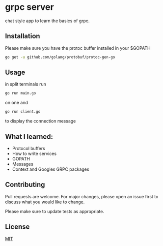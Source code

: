 # grpc server

chat style app to learn the basics of grpc.
## Installation

Please make sure you have the protoc buffer installed in your $GOPATH
```bash
go get -u github.com/golang/protobuf/protoc-gen-go
```

## Usage

in split terminals run
```bash
go run main.go
```
on one and 
```bash
go run client.go
```
to display the connection message

## What I learned:
* Protocol buffers
* How to write services
* GOPATH
* Messages
* Context and Googles GRPC packages

## Contributing
Pull requests are welcome. For major changes, please open an issue first to discuss what you would like to change.

Please make sure to update tests as appropriate.

## License
[MIT](https://choosealicense.com/licenses/mit/)
